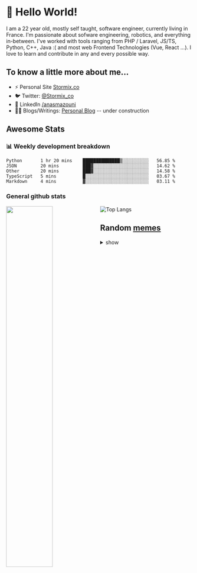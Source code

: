 # 👋 Hello World!

I am a 22 year old, mostly self taught, software engineer, currently living in France. I'm passionate about sofware engineering, robotics, and everything in-between. I've worked with tools ranging from PHP / Laravel, JS/TS, Python, C++, Java :( and most web Frontend Technologies (Vue, React ...). I love to learn and contribute in any and every possible way.

## To know a little more about me...

- ⚡ Personal Site [Stormix.co](http://stormix.co/)
- 🐦 Twitter: [@Stormix_co](https://twitter.com/stormix_co)
- 👥 LinkedIn [/anasmazouni](https://linkedin.com/in/anasmazouni)
- 👨‍💻 Blogs/Writings: [Personal Blog](https://blog.anasmazouni.dev/) -- under construction

## Awesome Stats

### :bar_chart: Weekly development breakdown

<!--START_SECTION:waka-->
```text
Python       1 hr 20 mins    ██████████████▒░░░░░░░░░░   56.85 % 
JSON         20 mins         ███▓░░░░░░░░░░░░░░░░░░░░░   14.62 % 
Other        20 mins         ███▓░░░░░░░░░░░░░░░░░░░░░   14.58 % 
TypeScript   5 mins          █░░░░░░░░░░░░░░░░░░░░░░░░   03.67 % 
Markdown     4 mins          ▓░░░░░░░░░░░░░░░░░░░░░░░░   03.11 % 
```
<!--END_SECTION:waka-->


### General github stats

[<img align="left" width="50%" src="https://github-readme-stats.vercel.app/api?username=stormix&count_private=true&show_icons=true&theme=radical" />](https://github-readme-stats.vercel.app/api?username=stormix&count_private=true&show_icons=true&theme=radical)
![Top Langs](https://github-readme-stats.vercel.app/api/top-langs/?username=stormix&hide=TeX&layout=compact&theme=radical)


## Random [memes](https://github.com/Stormix/memes/)
<details>
<summary> show
</summary>
  
  ![meme](https://memes.stormix.co/send/memes)
</details>


